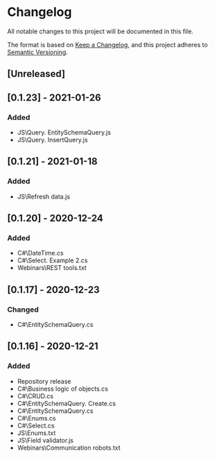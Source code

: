 # Changelog
All notable changes to this project will be documented in this file.

The format is based on [Keep a Changelog](https://keepachangelog.com/en/1.0.0/),
and this project adheres to [Semantic Versioning](https://semver.org/spec/v2.0.0.html).

## [Unreleased]

## [0.1.23] - 2021-01-26
### Added
- JS\Query. EntitySchemaQuery.js
- JS\Query. InsertQuery.js

## [0.1.21] - 2021-01-18
### Added
- JS\Refresh data.js

## [0.1.20] - 2020-12-24
### Added
- C#\DateTime.cs
- C#\Select. Example 2.cs
- Webinars\REST tools.txt

## [0.1.17] - 2020-12-23
### Changed
- C#\EntitySchemaQuery.cs

## [0.1.16] - 2020-12-21
### Added
- Repository release
- C#\Business logic of objects.cs
- C#\CRUD.cs
- C#\EntitySchemaQuery. Create.cs
- C#\EntitySchemaQuery.cs
- C#\Enums.cs
- C#\Select.cs
- JS\Enums.txt
- JS\Field validator.js
- Webinars\Communication robots.txt
